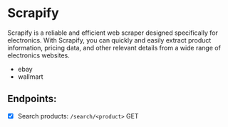 # Scrapify

Scrapify is a reliable and efficient web scraper designed specifically for electronics. With Scrapify, you can quickly and easily extract product information, pricing data, and other relevant details from a wide range of electronics websites.

- ebay
- wallmart

## Endpoints:

- [x] Search products: `/search/<product>` GET
